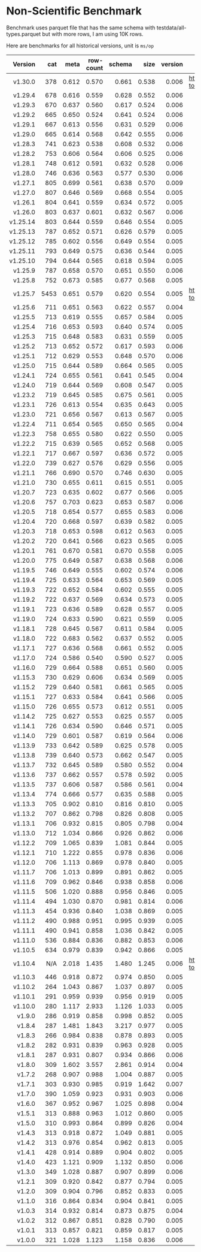 # Non-Scientific Benchmark

Benchmark uses parquet file that has the same schema with testdata/all-types.parquet but with more rows, I am using 10K rows.

Here are benchmarks for all historical versions, unit is `ms/op`

|  Version |  cat |  meta | row-count | schema |  size | version | Note                                                |
| -------: | ---: | ----: | --------: | -----: | ----: | ------: | --------------------------------------------------- |
|  v1.30.0 |  378 | 0.612 |     0.570 |  0.661 | 0.538 |   0.006 | https://github.com/hangxie/parquet-tools/issues/612 |
|  v1.29.4 |  678 | 0.616 |     0.559 |  0.628 | 0.552 |   0.006 |                                                     |
|  v1.29.3 |  670 | 0.637 |     0.560 |  0.617 | 0.524 |   0.006 |                                                     |
|  v1.29.2 |  665 | 0.650 |     0.524 |  0.641 | 0.524 |   0.006 |                                                     |
|  v1.29.1 |  667 | 0.613 |     0.556 |  0.631 | 0.529 |   0.006 |                                                     |
|  v1.29.0 |  665 | 0.614 |     0.568 |  0.642 | 0.555 |   0.006 |                                                     |
|  v1.28.3 |  741 | 0.623 |     0.538 |  0.608 | 0.532 |   0.006 |                                                     |
|  v1.28.2 |  753 | 0.606 |     0.564 |  0.606 | 0.525 |   0.006 |                                                     |
|  v1.28.1 |  748 | 0.612 |     0.591 |  0.632 | 0.528 |   0.006 |                                                     |
|  v1.28.0 |  746 | 0.636 |     0.563 |  0.577 | 0.530 |   0.006 |                                                     |
|  v1.27.1 |  805 | 0.699 |     0.561 |  0.638 | 0.570 |   0.009 |                                                     |
|  v1.27.0 |  807 | 0.646 |     0.569 |  0.668 | 0.554 |   0.005 |                                                     |
|  v1.26.1 |  804 | 0.641 |     0.559 |  0.634 | 0.572 |   0.005 |                                                     |
|  v1.26.0 |  803 | 0.637 |     0.601 |  0.632 | 0.567 |   0.006 |                                                     |
| v1.25.14 |  803 | 0.644 |     0.559 |  0.646 | 0.554 |   0.005 |                                                     |
| v1.25.13 |  787 | 0.652 |     0.571 |  0.626 | 0.579 |   0.005 |                                                     |
| v1.25.12 |  785 | 0.602 |     0.556 |  0.649 | 0.554 |   0.005 |                                                     |
| v1.25.11 |  793 | 0.649 |     0.575 |  0.636 | 0.544 |   0.005 |                                                     |
| v1.25.10 |  794 | 0.644 |     0.565 |  0.618 | 0.594 |   0.005 |                                                     |
|  v1.25.9 |  787 | 0.658 |     0.570 |  0.651 | 0.550 |   0.006 |                                                     |
|  v1.25.8 |  752 | 0.673 |     0.585 |  0.677 | 0.568 |   0.005 |                                                     |
|  v1.25.7 | 5453 | 0.651 |     0.579 |  0.620 | 0.554 |   0.005 | https://github.com/hangxie/parquet-tools/issues/474 |
|  v1.25.6 |  711 | 0.651 |     0.563 |  0.622 | 0.557 |   0.004 |                                                     |
|  v1.25.5 |  713 | 0.619 |     0.555 |  0.657 | 0.584 |   0.005 |                                                     |
|  v1.25.4 |  716 | 0.653 |     0.593 |  0.640 | 0.574 |   0.005 |                                                     |
|  v1.25.3 |  715 | 0.648 |     0.583 |  0.631 | 0.559 |   0.005 |                                                     |
|  v1.25.2 |  713 | 0.652 |     0.572 |  0.617 | 0.593 |   0.006 |                                                     |
|  v1.25.1 |  712 | 0.629 |     0.553 |  0.648 | 0.570 |   0.006 |                                                     |
|  v1.25.0 |  715 | 0.644 |     0.589 |  0.664 | 0.565 |   0.005 |                                                     |
|  v1.24.1 |  724 | 0.655 |     0.561 |  0.641 | 0.545 |   0.004 |                                                     |
|  v1.24.0 |  719 | 0.644 |     0.569 |  0.608 | 0.547 |   0.005 |                                                     |
|  v1.23.2 |  719 | 0.645 |     0.585 |  0.675 | 0.561 |   0.005 |                                                     |
|  v1.23.1 |  726 | 0.613 |     0.554 |  0.635 | 0.643 |   0.005 |                                                     |
|  v1.23.0 |  721 | 0.656 |     0.567 |  0.613 | 0.567 |   0.005 |                                                     |
|  v1.22.4 |  711 | 0.654 |     0.565 |  0.650 | 0.565 |   0.004 |                                                     |
|  v1.22.3 |  758 | 0.655 |     0.580 |  0.622 | 0.550 |   0.005 |                                                     |
|  v1.22.2 |  715 | 0.639 |     0.565 |  0.652 | 0.568 |   0.005 |                                                     |
|  v1.22.1 |  717 | 0.667 |     0.597 |  0.636 | 0.572 |   0.005 |                                                     |
|  v1.22.0 |  739 | 0.627 |     0.576 |  0.629 | 0.556 |   0.005 |                                                     |
|  v1.21.1 |  766 | 0.690 |     0.570 |  0.746 | 0.630 |   0.005 |                                                     |
|  v1.21.0 |  730 | 0.655 |     0.611 |  0.615 | 0.551 |   0.005 |                                                     |
|  v1.20.7 |  723 | 0.635 |     0.602 |  0.677 | 0.566 |   0.005 |                                                     |
|  v1.20.6 |  757 | 0.703 |     0.623 |  0.653 | 0.587 |   0.006 |                                                     |
|  v1.20.5 |  718 | 0.654 |     0.577 |  0.655 | 0.583 |   0.006 |                                                     |
|  v1.20.4 |  720 | 0.668 |     0.597 |  0.639 | 0.582 |   0.005 |                                                     |
|  v1.20.3 |  718 | 0.653 |     0.598 |  0.612 | 0.563 |   0.005 |                                                     |
|  v1.20.2 |  720 | 0.641 |     0.566 |  0.623 | 0.565 |   0.005 |                                                     |
|  v1.20.1 |  761 | 0.670 |     0.581 |  0.670 | 0.558 |   0.005 |                                                     |
|  v1.20.0 |  775 | 0.649 |     0.587 |  0.638 | 0.568 |   0.006 |                                                     |
|  v1.19.5 |  746 | 0.649 |     0.555 |  0.602 | 0.574 |   0.006 |                                                     |
|  v1.19.4 |  725 | 0.633 |     0.564 |  0.653 | 0.569 |   0.005 |                                                     |
|  v1.19.3 |  722 | 0.652 |     0.584 |  0.602 | 0.555 |   0.005 |                                                     |
|  v1.19.2 |  722 | 0.637 |     0.569 |  0.634 | 0.573 |   0.005 |                                                     |
|  v1.19.1 |  723 | 0.636 |     0.589 |  0.628 | 0.557 |   0.005 |                                                     |
|  v1.19.0 |  724 | 0.633 |     0.590 |  0.621 | 0.559 |   0.005 |                                                     |
|  v1.18.1 |  728 | 0.645 |     0.567 |  0.611 | 0.584 |   0.005 |                                                     |
|  v1.18.0 |  722 | 0.683 |     0.562 |  0.637 | 0.552 |   0.005 |                                                     |
|  v1.17.1 |  727 | 0.636 |     0.568 |  0.661 | 0.552 |   0.005 |                                                     |
|  v1.17.0 |  724 | 0.586 |     0.540 |  0.590 | 0.527 |   0.005 |                                                     |
|  v1.16.0 |  729 | 0.664 |     0.588 |  0.651 | 0.560 |   0.005 |                                                     |
|  v1.15.3 |  730 | 0.629 |     0.606 |  0.634 | 0.569 |   0.005 |                                                     |
|  v1.15.2 |  729 | 0.640 |     0.581 |  0.661 | 0.565 |   0.005 |                                                     |
|  v1.15.1 |  727 | 0.633 |     0.584 |  0.641 | 0.566 |   0.005 |                                                     |
|  v1.15.0 |  726 | 0.655 |     0.573 |  0.612 | 0.551 |   0.005 |                                                     |
|  v1.14.2 |  725 | 0.627 |     0.553 |  0.625 | 0.557 |   0.005 |                                                     |
|  v1.14.1 |  726 | 0.634 |     0.590 |  0.646 | 0.571 |   0.005 |                                                     |
|  v1.14.0 |  729 | 0.601 |     0.587 |  0.619 | 0.564 |   0.006 |                                                     |
|  v1.13.9 |  733 | 0.642 |     0.589 |  0.625 | 0.578 |   0.005 |                                                     |
|  v1.13.8 |  739 | 0.640 |     0.573 |  0.662 | 0.547 |   0.005 |                                                     |
|  v1.13.7 |  732 | 0.645 |     0.589 |  0.580 | 0.552 |   0.004 |                                                     |
|  v1.13.6 |  737 | 0.662 |     0.557 |  0.578 | 0.592 |   0.005 |                                                     |
|  v1.13.5 |  737 | 0.606 |     0.587 |  0.586 | 0.561 |   0.004 |                                                     |
|  v1.13.4 |  774 | 0.666 |     0.577 |  0.635 | 0.588 |   0.005 |                                                     |
|  v1.13.3 |  705 | 0.902 |     0.810 |  0.816 | 0.810 |   0.005 |                                                     |
|  v1.13.2 |  707 | 0.862 |     0.798 |  0.826 | 0.808 |   0.005 |                                                     |
|  v1.13.1 |  706 | 0.932 |     0.815 |  0.805 | 0.798 |   0.004 |                                                     |
|  v1.13.0 |  712 | 1.034 |     0.866 |  0.926 | 0.862 |   0.006 |                                                     |
|  v1.12.2 |  709 | 1.065 |     0.839 |  1.081 | 0.844 |   0.005 |                                                     |
|  v1.12.1 |  710 | 1.222 |     0.855 |  0.978 | 0.836 |   0.006 |                                                     |
|  v1.12.0 |  706 | 1.113 |     0.869 |  0.978 | 0.840 |   0.005 |                                                     |
|  v1.11.7 |  706 | 1.013 |     0.899 |  0.891 | 0.862 |   0.005 |                                                     |
|  v1.11.6 |  709 | 0.962 |     0.846 |  0.938 | 0.858 |   0.006 |                                                     |
|  v1.11.5 |  506 | 1.020 |     0.888 |  0.956 | 0.846 |   0.005 |                                                     |
|  v1.11.4 |  494 | 1.030 |     0.870 |  0.981 | 0.814 |   0.006 |                                                     |
|  v1.11.3 |  454 | 0.936 |     0.840 |  1.038 | 0.869 |   0.005 |                                                     |
|  v1.11.2 |  490 | 0.988 |     0.951 |  0.995 | 0.939 |   0.005 |                                                     |
|  v1.11.1 |  490 | 0.941 |     0.858 |  1.036 | 0.842 |   0.005 |                                                     |
|  v1.11.0 |  536 | 0.884 |     0.836 |  0.882 | 0.853 |   0.006 |                                                     |
|  v1.10.5 |  634 | 0.979 |     0.839 |  0.942 | 0.866 |   0.005 |                                                     |
|  v1.10.4 |  N/A | 2.018 |     1.435 |  1.480 | 1.245 |   0.006 | https://github.com/hangxie/parquet-tools/issues/108 |
|  v1.10.3 |  446 | 0.918 |     0.872 |  0.974 | 0.850 |   0.005 |                                                     |
|  v1.10.2 |  264 | 1.043 |     0.867 |  1.037 | 0.897 |   0.005 |                                                     |
|  v1.10.1 |  291 | 0.959 |     0.939 |  0.956 | 0.919 |   0.005 |                                                     |
|  v1.10.0 |  280 | 1.117 |     2.933 |  1.126 | 1.033 |   0.005 |                                                     |
|   v1.9.0 |  286 | 0.919 |     0.858 |  0.998 | 0.852 |   0.005 |                                                     |
|   v1.8.4 |  287 | 1.481 |     1.843 |  3.217 | 0.977 |   0.005 |                                                     |
|   v1.8.3 |  266 | 0.984 |     0.838 |  0.878 | 0.893 |   0.005 |                                                     |
|   v1.8.2 |  282 | 0.931 |     0.839 |  0.963 | 0.928 |   0.005 |                                                     |
|   v1.8.1 |  287 | 0.931 |     0.807 |  0.934 | 0.866 |   0.006 |                                                     |
|   v1.8.0 |  309 | 1.602 |     3.557 |  2.861 | 0.914 |   0.004 |                                                     |
|   v1.7.2 |  268 | 0.907 |     0.988 |  1.004 | 0.887 |   0.005 |                                                     |
|   v1.7.1 |  303 | 0.930 |     0.985 |  0.919 | 1.642 |   0.007 |                                                     |
|   v1.7.0 |  390 | 1.059 |     0.923 |  0.931 | 0.903 |   0.006 |                                                     |
|   v1.6.0 |  367 | 0.952 |     0.967 |  1.025 | 0.898 |   0.004 |                                                     |
|   v1.5.1 |  313 | 0.888 |     0.963 |  1.012 | 0.860 |   0.005 |                                                     |
|   v1.5.0 |  310 | 0.993 |     0.864 |  0.899 | 0.826 |   0.004 |                                                     |
|   v1.4.3 |  313 | 0.918 |     0.872 |  1.049 | 0.881 |   0.005 |                                                     |
|   v1.4.2 |  313 | 0.976 |     0.854 |  0.962 | 0.813 |   0.005 |                                                     |
|   v1.4.1 |  428 | 0.914 |     0.889 |  0.904 | 0.802 |   0.005 |                                                     |
|   v1.4.0 |  423 | 1.121 |     0.909 |  1.132 | 0.850 |   0.006 |                                                     |
|   v1.3.0 |  349 | 1.028 |     0.887 |  0.907 | 0.899 |   0.006 |                                                     |
|   v1.2.1 |  309 | 0.920 |     0.842 |  0.877 | 0.794 |   0.005 |                                                     |
|   v1.2.0 |  309 | 0.904 |     0.796 |  0.852 | 0.833 |   0.005 |                                                     |
|   v1.1.0 |  316 | 0.864 |     0.834 |  0.904 | 0.841 |   0.005 |                                                     |
|   v1.0.3 |  314 | 0.932 |     0.814 |  0.873 | 0.875 |   0.004 |                                                     |
|   v1.0.2 |  312 | 0.867 |     0.851 |  0.828 | 0.790 |   0.005 |                                                     |
|   v1.0.1 |  313 | 0.857 |     0.821 |  0.859 | 0.817 |   0.005 |                                                     |
|   v1.0.0 |  321 | 1.028 |     1.123 |  1.158 | 0.836 |   0.006 |                                                     |
